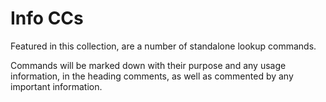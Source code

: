 # Info CCs
Featured in this collection, are a number of standalone lookup commands.

Commands will be marked down with their purpose and any usage information, in the heading comments, as well as commented by any important information.
